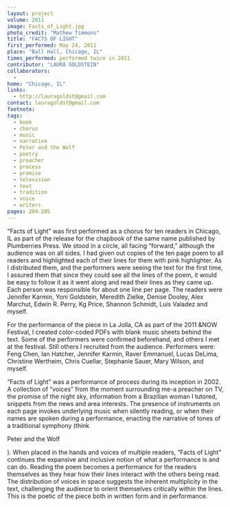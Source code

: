 ```yaml
---
layout: project
volume: 2011
image: Facts_of_Light.jpg
photo_credit: "Mathew Timmons"
title: "FACTS OF LIGHT"
first_performed: May 24, 2011
place: "Ball Hall, Chicago, IL"
times_performed: performed twice in 2011
contributor: "LAURA GOLDSTEIN"
collaborators: 
  - 
home: "Chicago, IL"
links: 
  - http://lauragoldst@gmail.com
contact: lauragoldst@gmail.com
footnote: 
tags: 
  - book
  - chorus
  - music
  - narrative
  - Peter and the Wolf
  - poetry
  - preacher
  - process
  - promise
  - television
  - text
  - tradition
  - voice
  - writers
pages: 204-205
---
```


“Facts of Light” was first performed as a chorus for ten readers in Chicago, IL as part of the release for the chapbook of the same name published by Plumberries Press. We stood in a circle, all facing “forward,” although the audience was on all sides. I had given out copies of the ten page poem to all readers and highlighted each of their lines for them with pink highlighter. As I distributed them, and the performers were seeing the text for the first time, I assured them that since they could see all the lines of the poem, it would be easy to follow it as it went along and read their lines as they came up. Each person was responsible for about one line per page. The readers were Jennifer Karmin, Yoni Goldstein, Meredith Zielke, Denise Dooley, Alex Marchut, Edwin R. Perry, Kg Price, Shannon Schmidt, Luis Valadez and myself.

For the performance of the piece in La Jolla, CA as part of the 2011 &NOW Festival, I created color-coded PDFs with blank music sheets behind the text. Some of the performers were confirmed beforehand, and others I met at the festival. Still others I recruited from the audience. Performers were: Feng Chen, Ian Hatcher, Jennifer Karmin, Raver Emmanuel, Lucas DeLima, Christine Wertheim, Chris Cuellar, Stephanie Sauer, Mary Wilson, and myself. 

“Facts of Light” was a performance of process during its inception in 2002. A collection of “voices” from the moment surrounding me-a preacher on TV, the promise of the night sky, information from a Brazilian woman I tutored, snippets from the news and area interests. The presence of instruments on each page invokes underlying music when silently reading, or when their names are spoken during a performance, enacting the narrative of tones of a traditional symphony (think 

Peter and the Wolf

). When placed in the hands and voices of multiple readers, “Facts of Light” continues the expansive and inclusive notion of what a performance is and can do. Reading the poem becomes a performance for the readers themselves as they hear how their lines interact with the others being read. The distribution of voices in space suggests the inherent multiplicity in the text, challenging the audience to orient themselves critically within the lines. This is the poetic of the piece both in written form and in performance.
